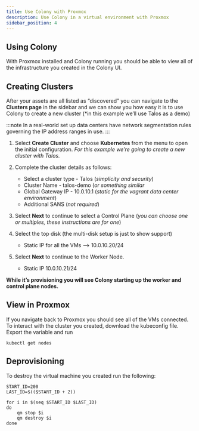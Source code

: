 ```yaml
---
title: Use Colony with Proxmox
description: Use Colony in a virtual environment with Proxmox
sidebar_position: 4
---
```


## Using Colony

With Proxmox installed and Colony running you should be able to view all of the infrastructure you created in the Colony UI.

## Creating Clusters

After your assets are all listed as “discovered” you can navigate to the **Clusters page** in the sidebar and we can show you how easy it is to use Colony to create a new cluster (*in this example we’ll use Talos as a demo)

:::note
In a real-world set up data centers have network segmentation rules governing the IP address ranges in use.
:::

1. Select **Create Cluster** and choose **Kubernetes** from the menu to open the initial configuration. _For this example we’re going to create a new cluster with Talos._
2. Complete the cluster details as follows:
   - Select a cluster type - Talos (_simplicity and security_)
   - Cluster Name - talos-demo (_or something similar_
   - Global Gateway IP - 10.0.10.1 (_static for the vagrant data center environment_)
   - Additional SANS (_not required_)

3. Select **Next** to continue to select a Control Plane (_you can choose one or multiples, these instructions are for one_)
4. Select the top disk (the multi-disk setup is just to show support)
   - Static IP for all the VMs --> 10.0.10.20/24
5. Select **Next** to continue to the Worker Node.
   - Static IP 10.0.10.21/24

**While it’s provisioning you will see Colony starting up the worker and control plane nodes.**

## View in Proxmox

If you navigate back to Proxmox you should see all of the VMs connected. To interact with the cluster you created, download the kubeconfig file. Export the variable and run

```shell
kubectl get nodes
```

## Deprovisioning

To destroy the virtual machine you created run the following:

```shell
START_ID=200
LAST_ID=$(($START_ID + 2))

for i in $(seq $START_ID $LAST_ID)
do
    qm stop $i
    qm destroy $i
done
```
